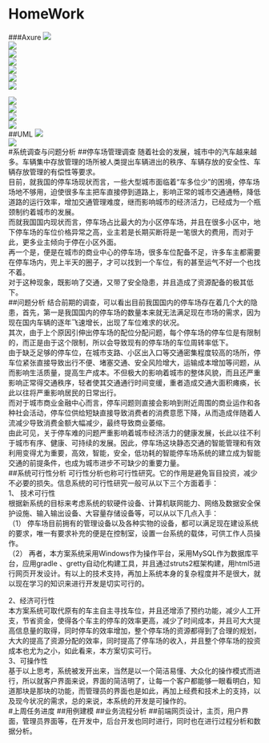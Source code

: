 # HomeWork
###Axure
![](https://github.com/FirstD/HomeWork/blob/master/image/index.PNG)<br>
![](https://github.com/FirstD/HomeWork/blob/master/image/adminLogin.PNG)<br>
![](https://github.com/FirstD/HomeWork/blob/master/image/admin.PNG)<br>
![](https://github.com/FirstD/HomeWork/blob/master/image/empty.PNG)<br>
![](https://github.com/FirstD/HomeWork/blob/master/image/nowempty.PNG)<br>
![](https://github.com/FirstD/HomeWork/blob/master/image/usermanagement.PNG)<br>
![](https://github.com/FirstD/HomeWork/blob/master/image/modify.PNG)<br>

![](https://github.com/FirstD/HomeWork/blob/master/image/userLogin.PNG)<br>
![](https://github.com/FirstD/HomeWork/blob/master/image/empty.PNG)<br>
![](https://github.com/FirstD/HomeWork/blob/master/image/bill.PNG)<br>
![](https://github.com/FirstD/HomeWork/blob/master/image/modify.PNG)<br>
##UML
![](https://github.com/jiamianqishixuhao/HomeWork/blob/patch-1/image/UML1.jpg)<br>
![](https://github.com/jiamianqishixuhao/HomeWork/blob/patch-1/image/UML2.png)<br>
#系统调查与问题分析
##停车场管理调查
随着社会的发展，城市中的汽车越来越多。车辆集中存放管理的场所被人类提出车辆进出的秩序、车辆存放的安全性、车辆存放管理的有偿性等要求。<br>
目前，就我国的停车场现状而言，一些大型城市面临着“车多位少”的困境，停车场场地不够用，迫使很多车主把车直接停到道路上，影响正常的城市交通通畅，降低道路的运行效率，增加交通管理难度，继而影响城市的经济活力，已经成为一个瓶颈制约着城市的发展。<br>
而就我国国内现状而言，停车场占比最大的为小区停车场，并且在很多小区中，地下停车场的车位价格异常之高，业主若是长期买断将是一笔很大的费用，而对于此，更多业主倾向于停在小区外面。<br>
再一个是，便是在城市的商业中心的停车场，很多车位配备不足，许多车主都需要在停车场内，兜上半天的圈子，才可以找到一个车位，有的甚至运气不好一个也找不着。<br>
对于这种现象，既影响了交通，又带了安全隐患，并且造成了资源配备的极其低下。<br>
##问题分析
结合前期的调查，可以看出目前我国国内的停车场存在着几个大的隐患，首先，第一是我国国内的停车场的数量本来就无法满足现在市场的需求，因为现在国内车辆的逐年飞速增长，出现了车位难求的状况。<br>
其次，由于上个原因引伸出停车场的配位分配问题，每个停车场的停车位是有限制的，而正是由于这个限制，所以会导致现有的停车场的车位周转率低下。<br>
由于缺乏足够的停车位，在城市支路、小区出入口等交通密集程度较高的场所，停车位紧张直接导致出行不便、堵塞交通、安全风险增大，运输成本增加等问题，从而影响生活质量，提高生产成本。不但极大的影响着城市的整体风貌，而且还严重影响正常得交通秩序，轻者使其交通通行时间变缓，重者造成交通大面积瘫痪，长此以往将严重影响居民的日常出行。<br>
	而对于城市商业金融中心而言，停车问题则直接会影响到附近周围的商业运作和各种社会活动，停车位供给短缺直接导致消费者的消费意愿下降，从而造成伴随着人流减少导致消费金额大幅减少，最终导致商业萎缩。<br>
由此可见，关于停车难的问题严重影响着城市经济活力的健康发展，长此以往不利于城市有序、健康、可持续的发展。因此，停车场这块静态交通的智能管理和有效利用变得尤为重要，高效，智能，安全，低功耗的智能停车场系统的建立成为智能交通的前提条件，也成为城市进步不可缺少的重要力量。<br>
##系统可行性分析
可行性分析也称可行性研究。它的作用是避免盲目投资，减少不必要的损失。信息系统的可行性研究一般可从以下三个方面着手：<br>
1、	技术可行性<br>
根据新系统的目标来考虑系统的软硬件设备、计算机联网能力、网络及数据安全保护设施、输入输出设备、大容量存储设备等，可以从以下几点入手：<br>
（1）	停车场目前拥有的管理设备以及各种实物的设备，都可以满足现在建设系统的要求，唯一有要求补充的便是在控制室，设置一台系统的载体，可供工作人员操作。<br>
（2）	再者，本方案系统采用Windows作为操作平台，采用MySQL作为数据库平台，应用gradle 、gretty自动化构建工具，并且通过struts2框架构建，用html5进行网页开发设计。有以上的技术支持，再加上系统本身的复杂程度并不是很大，就以现在学习的知识来进行开发是切实可行的。<br>

2、经济可行性<br>
本方案系统可取代原有的车主自主寻找车位，并且还增添了预约功能，减少人工开支，节省资金，使得各个车主的停车的效率更高，减少了时间成本，并且可大大提高信息量的取得，同时停车的效率增加，整个停车场的资源都得到了合理的规划，大大的提高了资源分配的效率，同时提高了停车场的收入，并且整个停车场的投资成本也尤为之小，如此看来，本方案切实可行。<br>
3、可操作性<br>
基于以上思考，系统被发开出来，当然是以一个简洁易懂、大众化的操作模式而进行，所以就客户界面来说，界面的简洁明了，让每一个客户都能够一眼看明白，知道那块是那块的功能，而管理员的界面也是如此，再加上经费和技术上的支持，以及现今状况的需求，总的来说，本系统的开发是可操作的。<br>
#上周任务进度
##用例建模
##业务流程分析
##前端网页设计，主页，用户界面，管理员界面等，在开发中，后台开发也同时进行，同时也在进行过程分析和数据分析。
